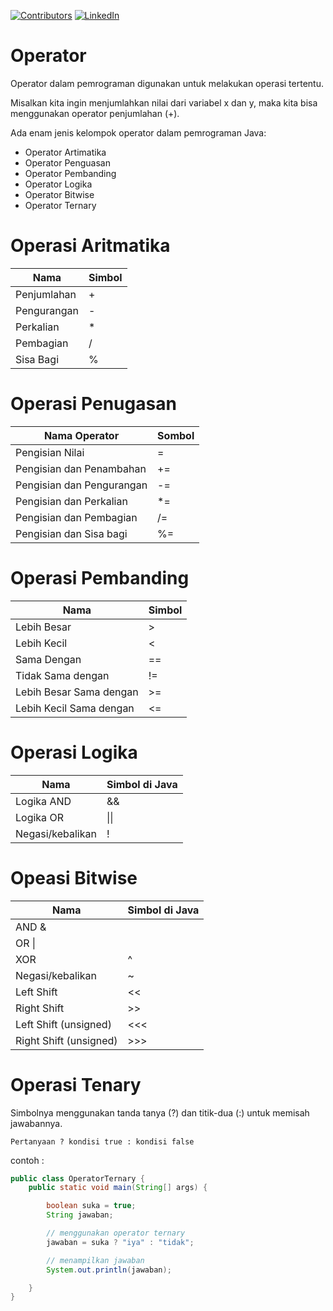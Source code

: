 [![Contributors][contributors-shield]][contributors-url]
[![LinkedIn][linkedin-shield]][linkedin-url]

# Operator
Operator dalam pemrograman digunakan untuk melakukan operasi tertentu.

Misalkan kita ingin menjumlahkan nilai dari variabel x dan y, maka kita bisa
menggunakan operator penjumlahan (+).

Ada enam jenis kelompok operator dalam pemrograman Java:

<ul>
    <li>Operator Artimatika</li>
    <li>Operator Penguasan</li>
    <li>Operator Pembanding</li>
    <li>Operator Logika</li>
    <li>Operator Bitwise</li>
    <li>Operator Ternary</li>
</ul>

<h1>Operasi Aritmatika</h1>

| Nama	        | Simbol    |
| ------------- | --------- |
| Penjumlahan   | +         |
| Pengurangan   | -         |
| Perkalian	    | *         |
| Pembagian	    | /         |
| Sisa Bagi	    | %         |

<h1>Operasi Penugasan</h1>

|Nama Operator|	Sombol|
|---|---|
|Pengisian Nilai|	=|
|Pengisian dan Penambahan	|+=|
|Pengisian dan Pengurangan|	-=|
|Pengisian dan Perkalian	|*=|
|Pengisian dan Pembagian	|/=|
|Pengisian dan Sisa bagi	|%=|

<h1>Operasi Pembanding</h1>

|Nama	|Simbol|
|--|--|
|Lebih Besar	|>|
|Lebih Kecil	|<|
|Sama Dengan	|==|
|Tidak Sama dengan|	!=|
|Lebih Besar Sama dengan|	>=|
|Lebih Kecil Sama dengan|	<=|

<h1>Operasi Logika</h1>

|Nama	|Simbol di Java|
|--|-|
|Logika AND|	&&|
|Logika OR|	\|\| |
|Negasi/kebalikan|	!|

<h1>Opeasi Bitwise</h1>

|Nama	|Simbol di Java|
|--|--|
|AND	&|
|OR	\| |
|XOR	|^|
|Negasi/kebalikan|	~|
|Left Shift|	<<|
|Right Shift|	>>|
|Left Shift (unsigned)	|<<<|
|Right Shift (unsigned)|	>>>|

<h1>Operasi Tenary</h1>
Simbolnya menggunakan tanda tanya (?) dan titik-dua (:) untuk memisah jawabannya.

```
Pertanyaan ? kondisi true : kondisi false
```
contoh :
```java
public class OperatorTernary {
    public static void main(String[] args) {

        boolean suka = true;
        String jawaban;

        // menggunakan operator ternary
        jawaban = suka ? "iya" : "tidak";

        // menampilkan jawaban
        System.out.println(jawaban);

    }
}
```
[contributors-shield]: https://img.shields.io/github/contributors/arridhow/web-resume.svg?style=for-the-badge
[contributors-url]: https://github.com/arridhow/java-oop/graphs/contributors
[linkedin-shield]: https://img.shields.io/badge/-LinkedIn-black.svg?style=for-the-badge&logo=linkedin&colorB=555
[linkedin-url]: https://linkedin.com/in/arridhopradana
